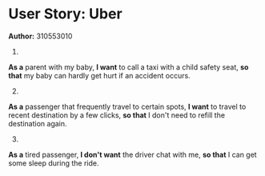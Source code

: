 # User Story: Uber
**Author:** 310553010

1.
**As a** parent with my baby,
**I want** to call a taxi with a child safety seat,
**so that** my baby can hardly get hurt if an accident occurs.


2.
**As a** passenger that frequently travel to certain spots,
**I want** to travel to recent destination by a few clicks,
**so that** I don't need to refill the destination again.

3.
**As a** tired passenger,
**I don't want** the driver chat with me,
**so that** I can get some sleep during the ride.
